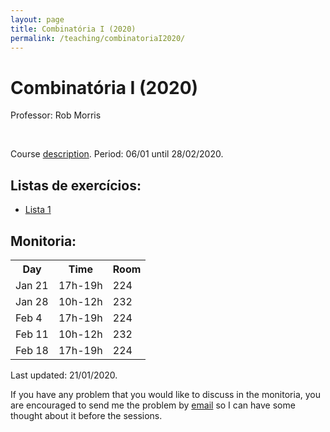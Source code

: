 ```yaml
---
layout: page
title: Combinatória I (2020)
permalink: /teaching/combinatoriaI2020/
---
```


# Combinatória I (2020)

Professor: Rob Morris

<br>

Course [description](https://impa.br/ensino/programas-de-formacao/mestrado-academico/disciplinas-mestrado-academico/combinatoria-i/). Period: 06/01 until 28/02/2020.


## Listas de exercícios:
- [Lista 1]({{site.baseurl}}/teaching/CombinatoriaI2020-lista1.pdf)



## Monitoria:
<table width="300">
  <tr>
    <th>Day</th>
    <th>Time</th> 
    <th>Room</th> 
  </tr>
  <tr>
    <td>Jan 21</td>
    <td>17h-19h</td>
    <td>224</td>
  </tr>
  <tr>
    <td>Jan 28</td>
    <td>10h-12h</td>
    <td>232</td>
  </tr>
  <tr>
    <td>Feb 4</td>
    <td>17h-19h</td>
    <td>224</td>
  </tr>
  <tr>
    <td>Feb 11</td>
    <td>10h-12h</td>
    <td>232</td>
  </tr>
  <tr>
    <td>Feb 18</td>
    <td>17h-19h</td>
    <td>224</td>
  </tr>
</table>

<p>
Last updated: 21/01/2020.
</p>

<p>
If you have any problem that you would like to discuss in the monitoria, you are encouraged to send me the problem by <a href="{{ site.baseurl }}/office">email</a> so I can have some thought about it before the sessions.
</p>
